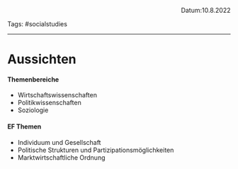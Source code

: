 <p align="right">Datum:10.8.2022</p>

Tags: #socialstudies

---
# Aussichten
#### Themenbereiche
- Wirtschaftswissenschaften
- Politikwissenschaften
- Soziologie
#### EF Themen
- Individuum und Gesellschaft
- Politische Strukturen und Partizipationsmöglichkeiten
- Marktwirtschaftliche Ordnung